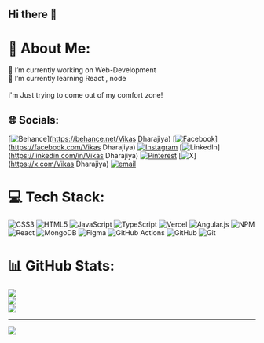 ## Hi there 👋
# 💫 About Me:
🔭 I’m currently working on Web-Development<br>🌱 I’m currently learning React , node<br>  <br>I'm Just trying to come out of my comfort zone!


## 🌐 Socials:
[![Behance](https://img.shields.io/badge/Behance-1769ff?logo=behance&logoColor=white)](https://behance.net/Vikas Dharajiya) [![Facebook](https://img.shields.io/badge/Facebook-%231877F2.svg?logo=Facebook&logoColor=white)](https://facebook.com/Vikas Dharajiya) [![Instagram](https://img.shields.io/badge/Instagram-%23E4405F.svg?logo=Instagram&logoColor=white)](https://instagram.com/viikas_dharajiya) [![LinkedIn](https://img.shields.io/badge/LinkedIn-%230077B5.svg?logo=linkedin&logoColor=white)](https://linkedin.com/in/Vikas Dharajiya) [![Pinterest](https://img.shields.io/badge/Pinterest-%23E60023.svg?logo=Pinterest&logoColor=white)](https://pinterest.com/viikas_dharajiya) [![X](https://img.shields.io/badge/X-black.svg?logo=X&logoColor=white)](https://x.com/Vikas Dharajiya) [![email](https://img.shields.io/badge/Email-D14836?logo=gmail&logoColor=white)](mailto:vikasdharajiya18@gmail.com) 

# 💻 Tech Stack:
![CSS3](https://img.shields.io/badge/css3-%231572B6.svg?style=for-the-badge&logo=css3&logoColor=white) ![HTML5](https://img.shields.io/badge/html5-%23E34F26.svg?style=for-the-badge&logo=html5&logoColor=white) ![JavaScript](https://img.shields.io/badge/javascript-%23323330.svg?style=for-the-badge&logo=javascript&logoColor=%23F7DF1E) ![TypeScript](https://img.shields.io/badge/typescript-%23007ACC.svg?style=for-the-badge&logo=typescript&logoColor=white) ![Vercel](https://img.shields.io/badge/vercel-%23000000.svg?style=for-the-badge&logo=vercel&logoColor=white) ![Angular.js](https://img.shields.io/badge/angular.js-%23E23237.svg?style=for-the-badge&logo=angularjs&logoColor=white) ![NPM](https://img.shields.io/badge/NPM-%23CB3837.svg?style=for-the-badge&logo=npm&logoColor=white) ![React](https://img.shields.io/badge/react-%2320232a.svg?style=for-the-badge&logo=react&logoColor=%2361DAFB) ![MongoDB](https://img.shields.io/badge/MongoDB-%234ea94b.svg?style=for-the-badge&logo=mongodb&logoColor=white) ![Figma](https://img.shields.io/badge/figma-%23F24E1E.svg?style=for-the-badge&logo=figma&logoColor=white) ![GitHub Actions](https://img.shields.io/badge/github%20actions-%232671E5.svg?style=for-the-badge&logo=githubactions&logoColor=white) ![GitHub](https://img.shields.io/badge/github-%23121011.svg?style=for-the-badge&logo=github&logoColor=white) ![Git](https://img.shields.io/badge/git-%23F05033.svg?style=for-the-badge&logo=git&logoColor=white)
# 📊 GitHub Stats:
![](https://github-readme-stats.vercel.app/api?username=VikasDharajiya&theme=dark&hide_border=false&include_all_commits=false&count_private=false)<br/>
![](https://nirzak-streak-stats.vercel.app/?user=VikasDharajiya&theme=dark&hide_border=false)<br/>
![](https://github-readme-stats.vercel.app/api/top-langs/?username=VikasDharajiya&theme=dark&hide_border=false&include_all_commits=false&count_private=false&layout=compact)

---
[![](https://visitcount.itsvg.in/api?id=VikasDharajiya&icon=0&color=0)](https://visitcount.itsvg.in)

<!-- Proudly created with GPRM ( https://gprm.itsvg.in ) -->

<!--
**VikasDharajiya/VikasDharajiya** is a ✨ _special_ ✨ repository because its `README.md` (this file) appears on your GitHub profile.

Here are some ideas to get you started:

- 🔭 I’m currently working on ...
- 🌱 I’m currently learning ...
- 👯 I’m looking to collaborate on ...
- 🤔 I’m looking for help with ...
- 💬 Ask me about ...
- 📫 How to reach me: ...
- 😄 Pronouns: ...
- ⚡ Fun fact: ...
-->
